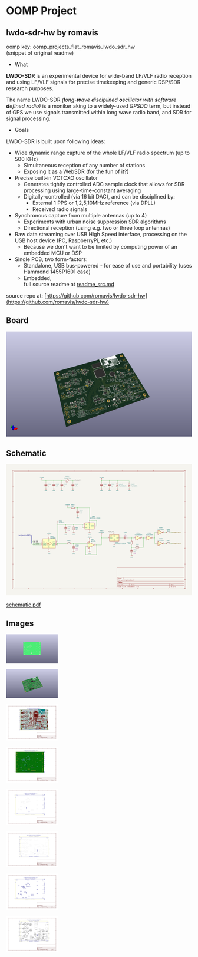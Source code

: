 # OOMP Project  
## lwdo-sdr-hw  by romavis  
  
oomp key: oomp_projects_flat_romavis_lwdo_sdr_hw  
(snippet of original readme)  
  
- What  
  
**LWDO-SDR** is an experimental device for wide-band LF/VLF radio reception and using LF/VLF signals for precise timekeeping and generic DSP/SDR research purposes.  
  
The name LWDO-SDR *(**l**ong-**w**ave **d**isciplined **o**scillator with **s**oftware **d**efined **r**adio)* is a moniker aking to a widely-used *GPSDO* term, but instead of GPS we use signals transmitted within long wave radio band, and SDR for signal processing.  
  
- Goals  
  
LWDO-SDR is built upon following ideas:  
- Wide dynamic range capture of the whole LF/VLF radio spectrum (up to 500 KHz)  
  - Simultaneous reception of any number of stations  
  - Exposing it as a WebSDR (for the fun of it?)  
- Precise built-in VCTCXO oscillator  
  - Generates tightly controlled ADC sample clock that allows for SDR processing using large-time-constant averaging  
  - Digitally-controlled (via 16 bit DAC), and can be disciplined by:  
    - External 1 PPS or 1,2,5,10MHz reference (via DPLL)  
    - Received radio signals  
- Synchronous capture from multiple antennas (up to 4)  
  - Experiments with urban noise suppression SDR algorithms   
  - Directional reception (using e.g. two or three loop antennas)  
- Raw data streaming over USB High Speed interface, processing on the USB host device (PC, RaspberryPi, etc.)  
  - Because we don't want to be limited by computing power of an embedded MCU or DSP  
- Single PCB, two form-factors:  
  - Standalone, USB bus-powered - for ease of use and portability (uses Hammond 1455P1601 case)  
  - Embedded,  
  full source readme at [readme_src.md](readme_src.md)  
  
source repo at: [https://github.com/romavis/lwdo-sdr-hw](https://github.com/romavis/lwdo-sdr-hw)  
## Board  
  
[![working_3d.png](working_3d_600.png)](working_3d.png)  
## Schematic  
  
[![working_schematic.png](working_schematic_600.png)](working_schematic.png)  
  
[schematic pdf](working_schematic.pdf)  
## Images  
  
[![working_3D_bottom.png](working_3D_bottom_140.png)](working_3D_bottom.png)  
  
[![working_3D_top.png](working_3D_top_140.png)](working_3D_top.png)  
  
[![working_assembly_page_01.png](working_assembly_page_01_140.png)](working_assembly_page_01.png)  
  
[![working_assembly_page_02.png](working_assembly_page_02_140.png)](working_assembly_page_02.png)  
  
[![working_assembly_page_03.png](working_assembly_page_03_140.png)](working_assembly_page_03.png)  
  
[![working_assembly_page_04.png](working_assembly_page_04_140.png)](working_assembly_page_04.png)  
  
[![working_assembly_page_05.png](working_assembly_page_05_140.png)](working_assembly_page_05.png)  
  
[![working_assembly_page_06.png](working_assembly_page_06_140.png)](working_assembly_page_06.png)  
